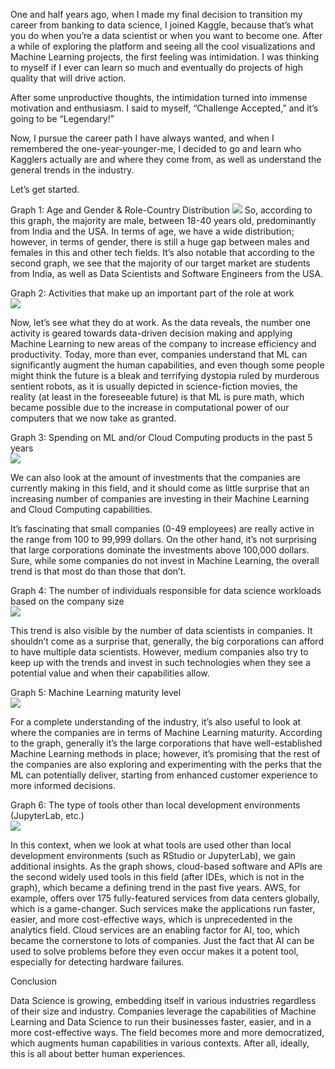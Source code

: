 One and half years ago, when I made my final decision to transition my career from banking to data science, I joined Kaggle, because that’s what you do when you’re a data scientist or when you want to become one. After a while of exploring the platform and seeing all the cool visualizations and Machine Learning projects, the first feeling was intimidation. I was thinking to myself if I ever can learn so much and eventually do projects of high quality that will drive action. </br>

After some unproductive thoughts, the intimidation turned into immense motivation and enthusiasm. I said to myself, “Challenge Accepted,” and it’s going to be “Legendary!”</br>

Now, I pursue the career path I have always wanted, and when I remembered the one-year-younger-me, I decided to go and learn who Kagglers actually are and where they come from, as well as understand the general trends in the industry.</br>

Let’s get started. </br>

Graph 1: Age and Gender & Role-Country Distribution
![](https://github.com/tmargary/kaggle_ml_ds_survey_2019/blob/master/graphs/1.png)
So, according to this graph, the majority are male, between 18-40 years old, predominantly from India and the USA. In terms of age, we have a wide distribution; however, in terms of gender, there is still a huge gap between males and females in this and other tech fields. It’s also notable that according to the second graph, we see that the majority of our target market are students from India, as well as Data Scientists and Software Engineers from the USA.</br>

Graph 2: Activities that make up an important part of the role at work</br>
![](https://github.com/tmargary/kaggle_ml_ds_survey_2019/blob/master/graphs/2.png)

Now, let’s see what they do at work. As the data reveals, the number one activity is geared towards data-driven decision making and applying Machine Learning to new areas of the company to increase efficiency and productivity. Today, more than ever, companies understand that ML can significantly augment the human capabilities, and even though some people might think the future is a bleak and terrifying dystopia ruled by murderous sentient robots, as it is usually depicted in science-fiction movies, the reality (at least in the foreseeable future) is that ML is pure math, which became possible due to the increase in computational power of our computers that we now take as granted. </br>

Graph 3: Spending on ML and/or Cloud Computing products in the past 5 years</br>
![](https://github.com/tmargary/kaggle_ml_ds_survey_2019/blob/master/graphs/3.png)

We can also look at the amount of investments that the companies are currently making in this field, and it should come as little surprise that an increasing number of companies are investing in their Machine Learning and Cloud Computing capabilities. </br>

It’s fascinating that small companies (0-49 employees) are really active in the range from 100 to 99,999 dollars. On the other hand, it’s not surprising that large corporations dominate the investments above 100,000 dollars. Sure, while some companies do not invest in Machine Learning, the overall trend is that most do than those that don’t.</br>

Graph 4: The number of individuals responsible for data science workloads based on the company size</br>
![](https://github.com/tmargary/kaggle_ml_ds_survey_2019/blob/master/graphs/4.png)

This trend is also visible by the number of data scientists in companies. It shouldn’t come as a surprise that, generally, the big corporations can afford to have multiple data scientists. However, medium companies also try to keep up with the trends and invest in such technologies when they see a potential value and when their capabilities allow.</br> 

Graph 5: Machine Learning maturity level</br>
![](https://github.com/tmargary/kaggle_ml_ds_survey_2019/blob/master/graphs/5.png)

For a complete understanding of the industry, it’s also useful to look at where the companies are in terms of Machine Learning maturity. According to the graph, generally it’s the large corporations that have well-established Machine Learning methods in place; however, it’s promising that the rest of the companies are also exploring and experimenting with the perks that the ML can potentially deliver, starting from enhanced customer experience to more informed decisions.</br>

Graph 6: The type of tools other than local development environments (JupyterLab, etc.)</br>
![](https://github.com/tmargary/kaggle_ml_ds_survey_2019/blob/master/graphs/6.png)

In this context, when we look at what tools are used other than local development environments (such as RStudio or JupyterLab), we gain additional insights. As the graph shows, cloud-based software and APIs are the second widely used tools in this field (after IDEs, which is not in the graph), which became a defining trend in the past five years. AWS, for example, offers over 175 fully-featured services from data centers globally, which is a game-changer. Such services make the applications run faster, easier, and more cost-effective ways, which is unprecedented in the analytics field. Cloud services are an enabling factor for AI, too, which became the cornerstone to lots of companies. Just the fact that AI can be used to solve problems before they even occur makes it a potent tool, especially for detecting hardware failures. </br>

Conclusion</br>

Data Science is growing, embedding itself in various industries regardless of their size and industry. Companies leverage the capabilities of Machine Learning and Data Science to run their businesses faster, easier, and in a more cost-effective ways. The field becomes more and more democratized, which augments human capabilities in various contexts. After all, ideally, this is all about better human experiences. </br>
